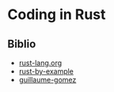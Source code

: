 # Coding in Rust

## Biblio

- [rust-lang.org](https://www.rust-lang.org/fr/learn)
- [rust-by-example](https://doc.rust-lang.org/stable/rust-by-example)
- [guillaume-gomez](https://blog.guillaume-gomez.fr/Rust)
